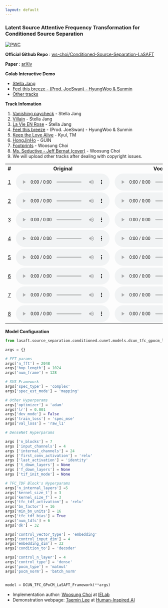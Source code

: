 ```yaml
---
layout: default
---
```


### Latent Source Attentive Frequency Transformation for Conditioned Source Separation

[![PWC](https://img.shields.io/endpoint.svg?url=https://paperswithcode.com/badge/lasaft-latent-source-attentive-frequency/music-source-separation-on-musdb18)](https://paperswithcode.com/sota/music-source-separation-on-musdb18?p=lasaft-latent-source-attentive-frequency)

**Official Github Repo** : [ws-choi/Conditioned-Source-Separation-LaSAFT](https://github.com/ws-choi/Conditioned-Source-Separation-LaSAFT)

**Paper** : [arXiv](https://arxiv.org/abs/2010.11631)

**Colab Interactive Demo**

- [Stella Jang](https://colab.research.google.com/github/ws-choi/Conditioned-Source-Separation-LaSAFT/blob/main/colab_demo/LaSAFT_with_GPoCM_Stella_Jang_Example.ipynb)
- [Feel this breeze - (Prod. JoeSwan) - HyungWoo & Sunmin](https://colab.research.google.com/github/ws-choi/Conditioned-Source-Separation-LaSAFT/blob/main/colab_demo/LaSAFT_with_GPoCM_Stella_Jang_Example.ipynb)
- [Other tracks](https://colab.research.google.com/github/ws-choi/Conditioned-Source-Separation-LaSAFT/blob/main/colab_demo/LaSAFT_with_GPoCM_Stella_Jang_Example.ipynb)

**Track Infomation**

1. [Vanishing paycheck](https://youtu.be/EVGVJQtwxCY) - Stella Jang
2. [Villain](https://youtu.be/ghpn99s8I-U) - Stella Jang
3. [La Vie EN Rose](https://youtu.be/n-ozFN8tGKM) - Stella Jang
4. [Feel this breeze](https://youtu.be/DjF17EglSt8) - (Prod. JoeSwan) - HyungWoo & Sunmin
5. [Keep the Love Alive](https://www.youtube.com/watch?v=c6M1BKAH7eU) - Kyul, TM
6. [HongJinHo](https://www.youtube.com/watch?v=7KgpnRnS3fk) - GUIN
7. [Footprints](https://soundcloud.com/choi-hn/2-2u) - Woosung Choi
8. [Ms. Seductive - Jeff Bernat (cover)](https://soundcloud.com/choi-hn/ms-seductive) - Woosung Choi
9. We will upload other tracks after dealing with copyright issues.

<table>
  <tr>
    <th>#</th>
    <th>Original</th>
    <th>Vocals</th>
    <th>Drums</th>
    <th>Bass</th>
    <th>Other</th>
  </tr>
  <tr>
    <td data-th="#"><a href='https://youtu.be/EVGVJQtwxCY' target='_blank'>1</a></td>
    <td data-th="Orig"><audio controls="" class="audio-player" preload="metadata"><source src="audios/vanishingcheck.wav" type="audio/mp3"></audio></td>
    <td data-th="Voc"><audio controls="" class="audio-player" preload="metadata"><source src="audios/vanishingcheck-vocals.wav" type="audio/wav"></audio></td>
    <td data-th="Drum"><audio controls="" class="audio-player" preload="metadata"><source src="audios/vanishingcheck-drums.wav" type="audio/wav"></audio></td>
    <td data-th="Bass"><audio controls="" class="audio-player" preload="metadata"><source src="audios/vanishingcheck-bass.wav" type="audio/wav"></audio></td>
    <td data-th="Etc"><audio controls="" class="audio-player" preload="metadata"><source src="audios/vanishingcheck-other.wav" type="audio/wav"></audio></td>
  </tr>
  <tr>
    <td data-th="#"><a href='https://youtu.be/ghpn99s8I-U' target='_blank'>2</a></td>
    <td data-th="Orig"><audio controls="" class="audio-player" preload="metadata"><source src="audios/villain.wav" type="audio/mp3"></audio></td>
    <td data-th="Voc"><audio controls="" class="audio-player" preload="metadata"><source src="audios/villain-vocals.wav" type="audio/wav"></audio></td>
    <td data-th="Drum"><audio controls="" class="audio-player" preload="metadata"><source src="audios/villain-drums.wav" type="audio/wav"></audio></td>
    <td data-th="Bass"><audio controls="" class="audio-player" preload="metadata"><source src="audios/villain-bass.wav" type="audio/wav"></audio></td>
    <td data-th="Etc"><audio controls="" class="audio-player" preload="metadata"><source src="audios/villain-other.wav" type="audio/wav"></audio></td>
  </tr>
  <tr>
    <td data-th="#"><a href='https://youtu.be/n-ozFN8tGKM' target='_blank'>3</a></td>
    <td data-th="Orig"><audio controls="" class="audio-player" preload="metadata"><source src="audios/LaVieEnRose.wav" type="audio/mp3"></audio></td>
    <td data-th="Voc"><audio controls="" class="audio-player" preload="metadata"><source src="audios/LaVieEnRose-vocals.wav" type="audio/wav"></audio></td>
    <td data-th="Drum"><audio controls="" class="audio-player" preload="metadata"><source src="audios/LaVieEnRose-drums.wav" type="audio/wav"></audio></td>
    <td data-th="Bass"><audio controls="" class="audio-player" preload="metadata"><source src="audios/LaVieEnRose-bass.wav" type="audio/wav"></audio></td>
    <td data-th="Etc"><audio controls="" class="audio-player" preload="metadata"><source src="audios/LaVieEnRose-other.wav" type="audio/wav"></audio></td>
  </tr>
  <tr>
    <td data-th="#"><a href='https://youtu.be/DjF17EglSt8' target='_blank'>4</a></td>
    <td data-th="Orig"><audio controls="" class="audio-player" preload="metadata"><source src="audios/feelthisbreeze.wav" type="audio/mp3"></audio></td>
    <td data-th="Voc"><audio controls="" class="audio-player" preload="metadata"><source src="audios/feelthisbreeze-vocals.wav" type="audio/wav"></audio></td>
    <td data-th="Drum"><audio controls="" class="audio-player" preload="metadata"><source src="audios/feelthisbreeze-drums.wav" type="audio/wav"></audio></td>
    <td data-th="Bass"><audio controls="" class="audio-player" preload="metadata"><source src="audios/feelthisbreeze-bass.wav" type="audio/wav"></audio></td>
    <td data-th="Etc"><audio controls="" class="audio-player" preload="metadata"><source src="audios/feelthisbreeze-other.wav" type="audio/wav"></audio></td>
  </tr>
  <tr>
    <td data-th="#"><a href='https://www.youtube.com/watch?v=c6M1BKAH7eU' target='_blank'>5</a></td>
    <td data-th="Orig"><audio controls="" class="audio-player" preload="metadata"><source src="audios/kyul.wav" type="audio/mp3"></audio></td>
    <td data-th="Voc"><audio controls="" class="audio-player" preload="metadata"><source src="audios/kyul-vocals.wav" type="audio/wav"></audio></td>
    <td data-th="Drum"><audio controls="" class="audio-player" preload="metadata"><source src="audios/kyul-drums.wav" type="audio/wav"></audio></td>
    <td data-th="Bass"><audio controls="" class="audio-player" preload="metadata"><source src="audios/kyul-bass.wav" type="audio/wav"></audio></td>
    <td data-th="Etc"><audio controls="" class="audio-player" preload="metadata"><source src="audios/kyul-other.wav" type="audio/wav"></audio></td>
  </tr>
  <tr>
    <td data-th="#"><a href='https://www.youtube.com/watch?v=7KgpnRnS3fk' target='_blank'>6</a></td>
    <td data-th="Orig"><audio controls="" class="audio-player" preload="metadata"><source src="audios/guin.wav" type="audio/mp3"></audio></td>
    <td data-th="Voc"><audio controls="" class="audio-player" preload="metadata"><source src="audios/guin-vocals.wav" type="audio/wav"></audio></td>
    <td data-th="Drum"><audio controls="" class="audio-player" preload="metadata"><source src="audios/guin-drums.wav" type="audio/wav"></audio></td>
    <td data-th="Bass"><audio controls="" class="audio-player" preload="metadata"><source src="audios/guin-bass.wav" type="audio/wav"></audio></td>
    <td data-th="Etc"><audio controls="" class="audio-player" preload="metadata"><source src="audios/guin-other.wav" type="audio/wav"></audio></td>
  </tr>
  <tr>
    <td data-th="#"><a href='https://soundcloud.com/choi-hn/ms-seductive' target='_blank'>7</a></td>
    <td data-th="Orig"><audio controls="" class="audio-player" preload="metadata"><source src="audios/msseductive.wav" type="audio/mp3"></audio></td>
    <td data-th="Voc"><audio controls="" class="audio-player" preload="metadata"><source src="audios/msseductive-vocals.wav" type="audio/wav"></audio></td>
    <td data-th="Drum"><audio controls="" class="audio-player" preload="metadata"><source src="audios/msseductive-drums.wav" type="audio/wav"></audio></td>
    <td data-th="Bass"><audio controls="" class="audio-player" preload="metadata"><source src="audios/msseductive-bass.wav" type="audio/wav"></audio></td>
    <td data-th="Etc"><audio controls="" class="audio-player" preload="metadata"><source src="audios/msseductive-other.wav" type="audio/wav"></audio></td>
  </tr>
  <tr>
    <td data-th="#"><a href='https://soundcloud.com/choi-hn/2-2u' target='_blank'>8</a></td>
    <td data-th="Orig"><audio controls="" class="audio-player" preload="metadata"><source src="audios/footprint.mp3" type="audio/mp3"></audio></td>
    <td data-th="Voc"><audio controls="" class="audio-player" preload="metadata"><source src="audios/footprint-vocals.wav" type="audio/wav"></audio></td>
    <td data-th="Drum"><audio controls="" class="audio-player" preload="metadata"><source src="audios/footprint-drums.wav" type="audio/wav"></audio></td>
    <td data-th="Bass"><audio controls="" class="audio-player" preload="metadata"><source src="audios/footprint-bass.wav" type="audio/wav"></audio></td>
    <td data-th="Etc"><audio controls="" class="audio-player" preload="metadata"><source src="audios/footprint-other.wav" type="audio/wav"></audio></td>
  </tr>
  
</table>

**Model Configuration**

```python
from lasaft.source_separation.conditioned.cunet.models.dcun_tfc_gpocm_lasaft import DCUN_TFC_GPoCM_LaSAFT_Framework

args = {}

# FFT params
args['n_fft'] = 2048
args['hop_length'] = 1024
args['num_frame'] = 128

# SVS Framework
args['spec_type'] = 'complex'
args['spec_est_mode'] = 'mapping'

# Other Hyperparams
args['optimizer'] = 'adam'
args['lr'] = 0.001
args['dev_mode'] = False
args['train_loss'] = 'spec_mse'
args['val_loss'] = 'raw_l1'

# DenseNet Hyperparams

args ['n_blocks'] = 7
args ['input_channels'] = 4
args ['internal_channels'] = 24
args ['first_conv_activation'] = 'relu'
args ['last_activation'] = 'identity'
args ['t_down_layers'] = None
args ['f_down_layers'] = None
args ['tif_init_mode'] = None

# TFC_TDF Block's Hyperparams
args['n_internal_layers'] =5
args['kernel_size_t'] = 3
args['kernel_size_f'] = 3
args['tfc_tdf_activation'] = 'relu'
args['bn_factor'] = 16
args['min_bn_units'] = 16
args['tfc_tdf_bias'] = True
args['num_tdfs'] = 6
args['dk'] = 32

args['control_vector_type'] = 'embedding'
args['control_input_dim'] = 4
args['embedding_dim'] = 32
args['condition_to'] = 'decoder'

args['control_n_layer'] = 4
args['control_type'] = 'dense'
args['pocm_type'] = 'matmul'
args['pocm_norm'] = 'batch_norm'


model = DCUN_TFC_GPoCM_LaSAFT_Framework(**args)
```

- Implementation author: [Woosung Choi](https://ws-choi.github.io/) at [IELab](http://intelligence.korea.ac.kr/)
- Demonstration webpage: [Taemin Lee](https://taeminlee.github.io/) at [Human-Inspired AI](http://hiai.co.kr)

